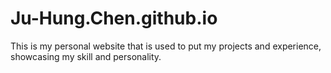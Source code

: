 # Ju-Hung.Chen.github.io
This is my personal website that is used to put my projects and experience, showcasing my skill and personality.
